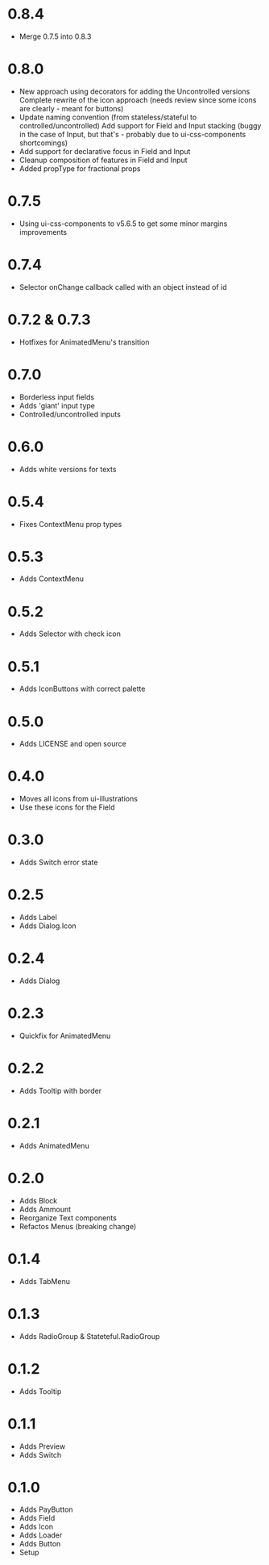 # 0.8.4

- Merge 0.7.5 into 0.8.3

# 0.8.0

- New approach using decorators for adding the Uncontrolled versions
Complete rewrite of the icon approach (needs review since some icons are clearly - meant for buttons)
- Update naming convention (from stateless/stateful to controlled/uncontrolled)
Add support for Field and Input stacking (buggy in the case of Input, but that's - probably due to ui-css-components shortcomings)
- Add support for declarative focus in Field and Input
- Cleanup composition of features in Field and Input
- Added propType for fractional props

# 0.7.5

- Using ui-css-components to v5.6.5 to get some minor margins improvements

# 0.7.4

- Selector onChange callback called with an object instead of id

# 0.7.2 & 0.7.3

- Hotfixes for AnimatedMenu's transition

# 0.7.0

- Borderless input fields
- Adds 'giant' input type
- Controlled/uncontrolled inputs

# 0.6.0

- Adds white versions for texts

# 0.5.4

- Fixes ContextMenu prop types

# 0.5.3

- Adds ContextMenu

# 0.5.2

- Adds Selector with check icon

# 0.5.1

- Adds IconButtons with correct palette

# 0.5.0

- Adds LICENSE and open source

# 0.4.0

- Moves all icons from ui-illustrations
- Use these icons for the Field

# 0.3.0

- Adds Switch error state

# 0.2.5

- Adds Label
- Adds Dialog.Icon

# 0.2.4

- Adds Dialog

# 0.2.3

- Quickfix for AnimatedMenu

# 0.2.2

- Adds Tooltip with border

# 0.2.1

- Adds AnimatedMenu

# 0.2.0

- Adds Block
- Adds Ammount
- Reorganize Text components
- Refactos Menus (breaking change)

# 0.1.4

- Adds TabMenu

# 0.1.3

- Adds RadioGroup & Stateteful.RadioGroup

# 0.1.2

- Adds Tooltip

# 0.1.1

- Adds Preview
- Adds Switch

# 0.1.0

- Adds PayButton
- Adds Field
- Adds Icon
- Adds Loader
- Adds Button
- Setup
